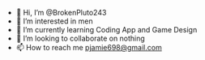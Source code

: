 - 👋 Hi, I’m @BrokenPluto243
- 👀 I’m interested in men
- 🌱 I’m currently learning Coding App and Game Design
- 💞️ I’m looking to collaborate on nothing
- 📫 How to reach me pjamie698@gmail.com

<!---
BrokenPluto243/BrokenPluto243 is a ✨ special ✨ repository because its `README.md` (this file) appears on your GitHub profile.
You can click the Preview link to take a look at your changes.
--->
